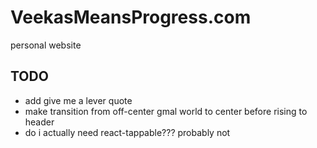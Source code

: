 # VeekasMeansProgress.com

personal website

## TODO

- add give me a lever quote
- make transition from off-center gmal world to center before rising to header
- do i actually need react-tappable??? probably not
